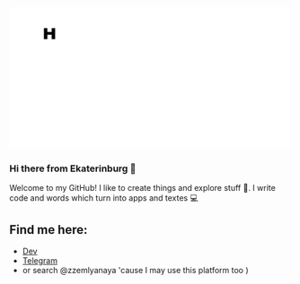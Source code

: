 <p align="center">
  <img src="messagif.gif" />
</p>

### Hi there from Ekaterinburg 👋
Welcome to my GitHub! I like to create things and explore stuff :milky_way:. I write code and words which turn into apps and textes :computer: <p>
  
## Find me here: 
* [Dev](https://dev.to/zzemlyanaya)
* [Telegram](https://t.me/zzemlyanaya)
* or search @zzemlyanaya 'cause I may use this platform too )
